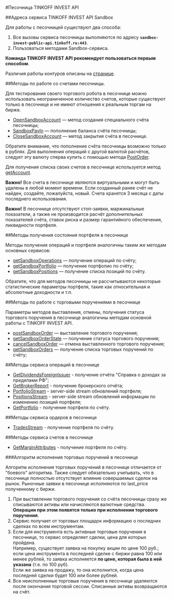 #Песочница TINKOFF INVEST API

##Адреса сервиса TINKOFF INVEST API Sandbox

Для работы с песочницей существуют два способа:

1. Все вызовы сервиса песочницы выполняются по адресу **`sandbox-invest-public-api.tinkoff.ru:443`**.
2. Пользоваться методами Sandbox-сервиса.

**Команда TINKOFF INVEST API рекомендует пользоваться первым способом**.

Различия работы контуров описаны на [странице](/investAPI/url_difference/).

##Методы по работе со счетами песочницы. 

Для тестирования своего торгового робота в песочнице можно использовать неограниченное
количество счетов, которые существуют только в песочнице и не имеют отношения к реальным
торгам на бирже. 

* [OpenSandboxAccount](/investAPI/sandbox#opensandboxaccount) — метод создания специального счёта песочницы;
* [SandboxPayIn](/investAPI/sandbox#sandboxpayin) — пополнение баланса счёта песочницы;
* [CloseSandboxAccount](/investAPI/sandbox#closesandboxaccount) — метод закрытия счёта в песочнице.


Обратите внимание, что пополнение счёта песочницы возможно только в рублях. Для выполнения операций с другой валютой расчётов, следует эту валюту сперва купить c помощью метода [PostOrder](/investAPI/orders#postorder).

Для получения списка своих счетов в песочнице используется метод [getAccount](/investAPI/sandbox#getaccounts).

**Важно!** Все счета в песочнице являются виртуальными и могут быть удалены в любой
момент времени. Если созданный ранее счёт не найден, создайте, пожалуйста, новый. 
Счета хранятся 3 месяца с даты последнего использования.

**Важно!** В песочнице отсутствуют стоп-заявки, маржинальные показатели, а также не производится расчёт дополнительных показателей счёта,
ставок риска и размер гарантийного обеспечения, ликвидности портфеля.

##Методы получения состояния портфеля в песочнице

Методы получения операций и портфеля аналогичны таким же методам основных сервисов:

* [getSandboxOperations](/investAPI/sandbox#getsandboxoperations) — получение операций по счёту;
* [getSandboxPortfolio](/investAPI/sandbox#getsandboxportfolio) — получение портфолио по счёту;
* [getSandboxPositions](/investAPI/sandbox#getsandboxpositions) — получение списка позиций по счёту. 

Обратите, что для методов песочницы не рассчитываются некоторые статистические параметры
портфеля, такие как относительная и абсолютные доходности и т.п.

##Методы по работе с торговыми поручениями в песочнице

Параметры методов выставления, отмены, получения статуса торгового поручения в 
песочнице аналогичны методам основной работы с TINKOFF INVEST API. 

* [postSandboxOrder](/investAPI/sandbox#postsandboxorder) — выставление торгового поручения;
* [getSandboxOrderState](/investAPI/sandbox#getsandboxorderstate) — получение статуса торгового поручения;
* [cancelSandboxOrder](/investAPI/sandbox#cancelsandboxorder) — отмена выставленного торгового поручения;
* [getSandboxOrders](/investAPI/sandbox#getsandboxorders) — получение списка торговых поручений по счёту;


##Методы сервиса операций в песочнице
* [GetDividendsForeignIssuer](/investAPI/sandbox#getdividendsforeignissuer) - получение отчёта "Справка о доходах за пределами РФ";
* [GetBrokerReport](/investAPI/sandbox#getbrokerreport) - получение брокерского отчёта;
* [PortfolioStream](/investAPI/sandbox#portfoliostream) - server-side stream обновлений портфеля;
* [PositionsStream](/investAPI/sandbox#positionsstream) - server-side stream обновлений информации по изменению позиций портфеля;
* [GetPortfolio](/investAPI/sandbox#getportfolio) - получение портфеля по счёту.

##Методы сервиса ордеров в песочнице
* [TradesStream](/investAPI/sandbox#tradesstream) - получение портфеля по счёту.

##Методы сервиса cчетов в песочнице
* [GetMarginAttributes](/investAPI/sandbox#getmarginattributes) - получение портфеля по счёту.

<a name="orderexecute"></a>
###Алгоритм исполнения торговых поручений в песочнице

Алгоритм исполнения торговых поручений в песочнице отличается от "боевого" алгоритма. 
Также следует обязательно учитывать, что в песочнице полностью отсутствует влияние
совершаемых сделок на рынок. Рыночные заявки в песочнице исполняются по last_price полученному с биржи.

1. При выставлении торгового поручения со счёта песочницы сразу же списываются активы или начисляются
валютные средства. **Операции при этом появятся только при исполнении торгового поручения**.
2. Сервис получает от торговых площадок информацию о последних сделках по всем 
инструментам. 
3. Если для инструмента есть активные торговые поручения в песочнице, то сервис 
определяет сделки, цена для которых пройдена. </br>Например, существует заявка на покупку 
акции по цене 100 руб.; если цена инструмента в последней сделке с биржи равна 100 или менее
рублей, то заявка исполняется **по цене, которая была в ней указана** (т.е. по 100 руб).
</br>Если же заявка на продажу, то она исполнится, когда цена последней сделки будет 100 или более
рублей.
4. Все неисполненные торговые поручения в песочнице удаляются после окончания торговой сессии. 
Списанные активы возвращаются на счёт.
